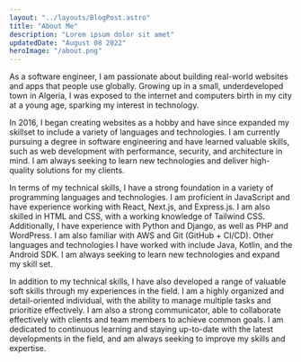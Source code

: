 ```yaml
---
layout: "../layouts/BlogPost.astro"
title: "About Me"
description: "Lorem ipsum dolor sit amet"
updatedDate: "August 08 2022"
heroImage: "/about.png"
---
```

As a software engineer, I am passionate about building real-world websites and apps that people use globally. Growing up in a small, underdeveloped town in Algeria, I was exposed to the internet and computers birth in my city at a young age, sparking my interest in technology.

In 2016, I began creating websites as a hobby and have since expanded my skillset to include a variety of languages and technologies. I am currently pursuing a degree in software engineering and have learned valuable skills, such as web development with performance, security, and architecture in mind. I am always seeking to learn new technologies and deliver high-quality solutions for my clients.

In terms of my technical skills, I have a strong foundation in a variety of programming languages and technologies. I am proficient in JavaScript and have experience working with React, Next.js, and Express.js. I am also skilled in HTML and CSS, with a working knowledge of Tailwind CSS. Additionally, I have experience with Python and Django, as well as PHP and WordPress. I am also familiar with AWS and Git (GitHub + CI/CD). Other languages and technologies I have worked with include Java, Kotlin, and the Android SDK. I am always seeking to learn new technologies and expand my skill set.

In addition to my technical skills, I have also developed a range of valuable soft skills through my experiences in the field. I am a highly organized and detail-oriented individual, with the ability to manage multiple tasks and prioritize effectively. I am also a strong communicator, able to collaborate effectively with clients and team members to achieve common goals. I am dedicated to continuous learning and staying up-to-date with the latest developments in the field, and am always seeking to improve my skills and expertise.